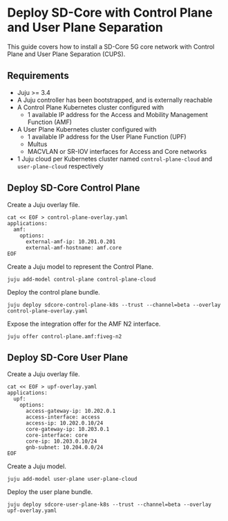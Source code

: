 # Deploy SD-Core with Control Plane and User Plane Separation

This guide covers how to install a SD-Core 5G core network with Control Plane and User Plane Separation (CUPS).

## Requirements

- Juju >= 3.4
- A Juju controller has been bootstrapped, and is externally reachable
- A Control Plane Kubernetes cluster configured with
  - 1 available IP address for the Access and Mobility Management Function (AMF)
- A User Plane Kubernetes cluster configured with
  - 1 available IP address for the User Plane Function (UPF)
  - Multus
  - MACVLAN or SR-IOV interfaces for Access and Core networks
- 1 Juju cloud per Kubernetes cluster named `control-plane-cloud` and `user-plane-cloud` respectively

## Deploy SD-Core Control Plane

Create a Juju overlay file.

```console
cat << EOF > control-plane-overlay.yaml
applications:
  amf:
    options:
      external-amf-ip: 10.201.0.201
      external-amf-hostname: amf.core
EOF
```

Create a Juju model to represent the Control Plane.

```console
juju add-model control-plane control-plane-cloud
```

Deploy the control plane bundle.
```console
juju deploy sdcore-control-plane-k8s --trust --channel=beta --overlay control-plane-overlay.yaml
```

Expose the integration offer for the AMF N2 interface.

```console
juju offer control-plane.amf:fiveg-n2
```

## Deploy SD-Core User Plane

Create a Juju overlay file.

```console
cat << EOF > upf-overlay.yaml
applications:
  upf:
    options:
      access-gateway-ip: 10.202.0.1
      access-interface: access
      access-ip: 10.202.0.10/24
      core-gateway-ip: 10.203.0.1
      core-interface: core
      core-ip: 10.203.0.10/24
      gnb-subnet: 10.204.0.0/24
EOF
```

Create a Juju model.

```console
juju add-model user-plane user-plane-cloud
```

Deploy the user plane bundle.

```console
juju deploy sdcore-user-plane-k8s --trust --channel=beta --overlay upf-overlay.yaml
```
